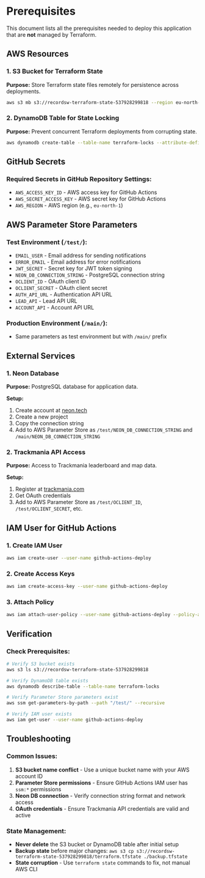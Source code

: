 # Prerequisites

This document lists all the prerequisites needed to deploy this application that are **not** managed by Terraform.

## AWS Resources

### 1. S3 Bucket for Terraform State
**Purpose:** Store Terraform state files remotely for persistence across deployments.

```bash
aws s3 mb s3://recordsw-terraform-state-537928299818 --region eu-north-1
```

### 2. DynamoDB Table for State Locking
**Purpose:** Prevent concurrent Terraform deployments from corrupting state.

```bash
aws dynamodb create-table --table-name terraform-locks --attribute-definitions AttributeName=LockID,AttributeType=S --key-schema AttributeName=LockID,KeyType=HASH --provisioned-throughput ReadCapacityUnits=5,WriteCapacityUnits=5 --region eu-north-1
```

## GitHub Secrets

### Required Secrets in GitHub Repository Settings:
- `AWS_ACCESS_KEY_ID` - AWS access key for GitHub Actions
- `AWS_SECRET_ACCESS_KEY` - AWS secret key for GitHub Actions
- `AWS_REGION` - AWS region (e.g., `eu-north-1`)

## AWS Parameter Store Parameters

### Test Environment (`/test/`):
- `EMAIL_USER` - Email address for sending notifications
- `ERROR_EMAIL` - Email address for error notifications
- `JWT_SECRET` - Secret key for JWT token signing
- `NEON_DB_CONNECTION_STRING` - PostgreSQL connection string
- `OCLIENT_ID` - OAuth client ID
- `OCLIENT_SECRET` - OAuth client secret
- `AUTH_API_URL` - Authentication API URL
- `LEAD_API` - Lead API URL
- `ACCOUNT_API` - Account API URL

### Production Environment (`/main/`):
- Same parameters as test environment but with `/main/` prefix

## External Services

### 1. Neon Database
**Purpose:** PostgreSQL database for application data.

**Setup:**
1. Create account at [neon.tech](https://neon.tech)
2. Create a new project
3. Copy the connection string
4. Add to AWS Parameter Store as `/test/NEON_DB_CONNECTION_STRING` and `/main/NEON_DB_CONNECTION_STRING`

### 2. Trackmania API Access
**Purpose:** Access to Trackmania leaderboard and map data.

**Setup:**
1. Register at [trackmania.com](https://trackmania.com)
2. Get OAuth credentials
3. Add to AWS Parameter Store as `/test/OCLIENT_ID`, `/test/OCLIENT_SECRET`, etc.

## IAM User for GitHub Actions

### 1. Create IAM User
```bash
aws iam create-user --user-name github-actions-deploy
```

### 2. Create Access Keys
```bash
aws iam create-access-key --user-name github-actions-deploy
```

### 3. Attach Policy
```bash
aws iam attach-user-policy --user-name github-actions-deploy --policy-arn arn:aws:iam::537928299818:policy/GitHubActionsDeployPolicy
```

## Verification

### Check Prerequisites:
```bash
# Verify S3 bucket exists
aws s3 ls s3://recordsw-terraform-state-537928299818

# Verify DynamoDB table exists
aws dynamodb describe-table --table-name terraform-locks

# Verify Parameter Store parameters exist
aws ssm get-parameters-by-path --path "/test/" --recursive

# Verify IAM user exists
aws iam get-user --user-name github-actions-deploy
```

## Troubleshooting

### Common Issues:
1. **S3 bucket name conflict** - Use a unique bucket name with your AWS account ID
2. **Parameter Store permissions** - Ensure GitHub Actions IAM user has `ssm:*` permissions
3. **Neon DB connection** - Verify connection string format and network access
4. **OAuth credentials** - Ensure Trackmania API credentials are valid and active

### State Management:
- **Never delete** the S3 bucket or DynamoDB table after initial setup
- **Backup state** before major changes: `aws s3 cp s3://recordsw-terraform-state-537928299818/terraform.tfstate ./backup.tfstate`
- **State corruption** - Use `terraform state` commands to fix, not manual AWS CLI
